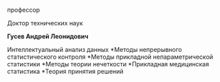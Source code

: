 профессор

Доктор технических наук

**Гусев Андрей Леонидович**

Интеллектуальный анализ данных
	*Методы непрерывного статистического контроля
	*Методы прикладной непараметрической статистики
	*Методы теории нечеткости
	*Прикладная медицинская статистика
	*Теория принятия решений